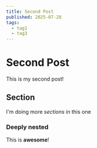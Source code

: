 ```yaml
---
title: Second Post
published: 2025-07-28
tags:
  - tag1
  - tag3
---
```


# Second Post

This is my second post!

## Section

I'm doing more *sections* in this one

### Deeply nested

This is **awesome**!
